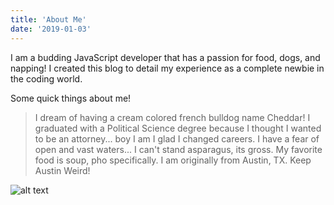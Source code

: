 ```yaml
---
title: 'About Me'
date: '2019-01-03'
---
```


I am a budding JavaScript developer that has a passion for food, dogs, and napping! I created this blog to detail my experience as a complete newbie in the coding world.

Some quick things about me!

> I dream of having a cream colored french bulldog name Cheddar!
> I graduated with a Political Science degree because I thought I wanted to be an attorney... boy I am I glad I changed careers. 
> I have a fear of open and vast waters...
> I can't stand asparagus, its gross.
> My favorite food is soup, pho specifically.
> I am originally from Austin, TX. Keep Austin Weird!

![alt text]()